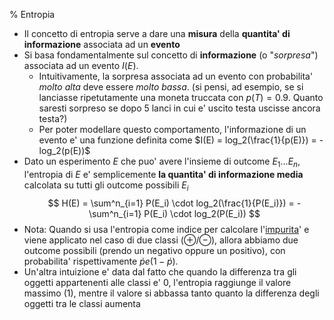 % Entropia

* Il concetto di entropia serve a dare una **misura** della **quantita' di
  informazione** associata ad un **evento**
* Si basa fondamentalmente sul concetto di **informazione** (o "*sorpresa*")
  associata ad un evento $I(E)$.
    * Intuitivamente, la sorpresa associata ad un evento con probabilita' *molto
      alta* deve essere *molto bassa*. (si pensi, ad esempio, se si lanciasse
      ripetutamente una moneta truccata con $p(T)=0.9$. Quanto saresti sorpreso
      se dopo 5 lanci in cui e' uscito testa uscisse ancora testa?)
    * Per poter modellare questo comportamento, l'informazione di un evento e'
      una funzione definita come $I(E) = log_2(\frac{1}{p(E)}) = -log_2(p(E))$
* Dato un esperimento $E$ che puo' avere l'insieme di outcome $E_1 \dots E_n$,
  l'entropia di $E$ e' semplicemente **la quantita' di informazione media**
  calcolata su tutti gli outcome possibili $E_i$
  $$
  H(E) = \sum^n_{i=1} P(E_i) \cdot log_2(\frac{1}{P(E_i)})
  = -\sum^n_{i=1} P(E_i) \cdot log_2(P(E_i)) 
  $$
* Nota: Quando si usa l'entropia come indice per calcolare
  l'[impurita](Impurita.md)' e viene applicato nel caso di due classi
  ($\oplus$/$\ominus$), allora abbiamo due outcome possibili (prendo un negativo
  oppure un positivo), con probabilita' rispettivamente $\dot{p} e (1-\dot{p})$. 
* Un'altra intuizione e' data dal fatto che quando la differenza tra gli oggetti
  appartenenti alle classi e' 0, l'entropia raggiunge il valore massimo (1),
  mentre il valore si abbassa tanto quanto la differenza degli oggetti tra le
  classi aumenta
